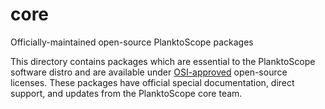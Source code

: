 # core
Officially-maintained open-source PlanktoScope packages

This directory contains packages which are essential to the PlanktoScope software distro and are
available under [OSI-approved](https://opensource.org/licenses/) open-source licenses. These
packages have official special documentation, direct support, and updates from the PlanktoScope core
team.

